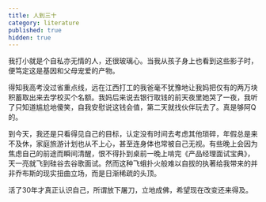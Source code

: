 ```yaml
---
title: 人到三十
category: literature
published: true
hidden: true
---
```


我打小就是个自私亦无情的人，还很玻璃心。当我从孩子身上也看到这些影子时，便笃定这是基因和父母宠爱的产物。

得知我高考没过省重点线，远在江西打工的我爸毫不犹豫地让我妈把仅有的两万块积蓄取出来去学校买个名额。我妈后来说去银行取钱的前天夜里她哭了一夜，我听了只知道尴尬地傻笑，自我安慰说这钱会值，第二天就找伙伴玩去了。真是够阿Q的。

到今天，我还是只看得见自己的目标，认定没有时间去考虑其他琐碎，年假总是来不及休，家庭旅游计划也从不上心，甚至连身体也常被自己无视。有些晚上会因为焦虑自己的前途而瞬间清醒，恨不得扑到桌前一晚上啃完《产品经理面试宝典》，天一亮就飞到硅谷去谷歌面试。然而这种飞蛾扑火般难以自拔的执著给我带来的并非乔布斯的现实扭曲立场，而是日渐稀疏的头顶。

活了30年才真正认识自己，所谓放下屠刀，立地成佛，希望现在改变还来得及。
